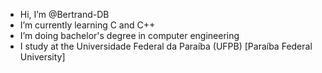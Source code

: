- Hi, I’m @Bertrand-DB
- I’m currently learning C and C++
- I’m doing bachelor's degree in computer engineering
- I study at the Universidade Federal da Paraíba (UFPB) [Paraíba Federal University]
